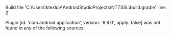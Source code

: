 Build file 'C:\Users\ktexlqv\AndroidStudioProjects\NTTSSL\build.gradle' line: 2

Plugin [id: 'com.android.application', version: '8.8.0', apply: false] was not found in any of the following sources:
